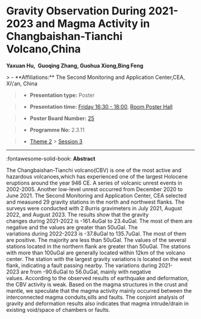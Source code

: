 # Gravity Observation During 2021-2023 and Magma Activity in Changbaishan-Tianchi Volcano,China

**Yaxuan Hu,  Guoqing Zhang, Guohua Xiong,Bing Feng**

<!-- more -->> - **Affiliations:** The Second Monitoring and Application Center,CEA, Xi\'an, China

> - **Presentation type:** Poster

> - **Presentation time:** [Friday 16:30 - 18:00](../sessions_comparison.md#__tabbed_4_6), [Room Poster Hall](../maps_venue.md#__tabbed_1_1)

> - **Poster Board Number:** [25](../map_poster_boards.md#friday)

> - **Programme No:** 2.3.11

> - [Theme 2](../theme2.md) > [Session 3](../sessions/session-2-3.md)

--- 

:fontawesome-solid-book: **Abstract**

The Changbaishan-Tianchi volcano(CBV) is one of the most active and hazardous volcanoes,which has experienced one of the largest Holocene eruptions around the year 946 CE. A series of volcanic unrest events in 2002-2005. Another low-level unrest occurred from December 2020 to June 2021. The Second Monitoring and Application Center, CEA selected and measured 29 gravity stations in the north and northwest flanks. The surveys were conducted with 2 Burris gravimeters in July 2021, August 2022, and August 2023. The results show that the gravity changes during 2021-2022 is -161.4uGal to 23.4uGal. The most of them are negative and the values are greater than 50uGal. The variations during 2022-2023 is -37.8uGal to 135.7uGal. The most of them are positive. The majority are less than 50uGal. The values of the several stations located in the northern flank are greater than 50uGal. The stations with more than 100uGal are generally located within 12km of the volcano center. The station with the largest gravity variations is located on the west flank, indicating a fault passing nearby. The variations during 2021-2023 are from -90.6uGal to 56.0uGal, mainly with negative values. According to the observed results of earthquake and deformation, the CBV activity is weak. Based on the magma structures in the crust and mantle, we speculate that the magma activity mainly occurred between the interconnected magma conduits,sills and faults. The conjoint analysis of gravity and deformation results also indicates that magma intrude/drain in existing void/space of chambers or faults.

